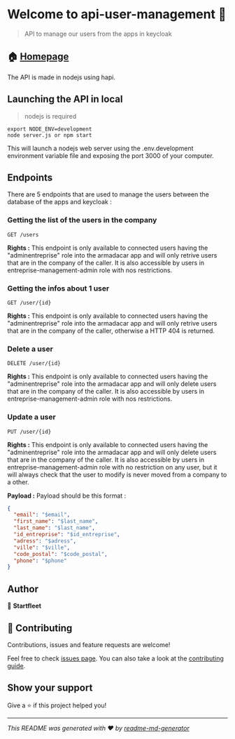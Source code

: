 # Welcome to api-user-management 👋

> API to manage our users from the apps in keycloak

## 🏠 [Homepage](https://gitlab.com/startfleet/api-user-management#readme)

The API is made in nodejs using hapi.

## Launching the API in local
> nodejs is required

```
export NODE_ENV=development
node server.js or npm start
```
This will launch a nodejs web server using the .env.development environment variable file and exposing the port 3000 of your computer.

## Endpoints

There are 5 endpoints that are used to manage the users between the database of the apps and keycloak :

### Getting the list of the users in the company
```
GET /users
```
__Rights :__ This endpoint is only available to connected users having the "adminentreprise" role into the armadacar app and will only retrive users that are in the company of the caller. It is also accessible by users in entreprise-management-admin role with nos restrictions.

### Getting the infos about 1 user
```
GET /user/{id}
```
__Rights :__ This endpoint is only available to connected users having the "adminentreprise" role into the armadacar app and will only retrive users that are in the company of the caller, otherwise a HTTP 404 is returned.

### Delete a user
```
DELETE /user/{id}
```
__Rights :__ This endpoint is only available to connected users having the "adminentreprise" role into the armadacar app and will only delete users that are in the company of the caller. It is also accessible by users in entreprise-management-admin role with nos restrictions.

### Update a user
```
PUT /user/{id}
```
__Rights :__ This endpoint is only available to connected users having the "adminentreprise" role into the armadacar app and will only delete users that are in the company of the caller. It is also accessible by users in entreprise-management-admin role with no restriction on any user, but it will always check that the user to modify is never moved from a company to a other.

__Payload :__ Payload should be this format :
```json
{
  "email": "$email",
  "first_name": "$last_name",
  "last_name": "$last_name",
  "id_entreprise": "$id_entreprise",
  "adress": "$adress",
  "ville": "$ville",
  "code_postal": "$code_postal",
  "phone": "$phone"
}
```

## Author

👤 **Startfleet**


## 🤝 Contributing

Contributions, issues and feature requests are welcome!

Feel free to check [issues page](https://gitlab.com/startfleet/api-user-management/issues). You can also take a look at the [contributing guide](ssh://git@gitlab.com/startfleet/api-user-management/blob/master/CONTRIBUTING.md).

## Show your support

Give a ⭐️ if this project helped you!


***
_This README was generated with ❤️ by [readme-md-generator](https://github.com/kefranabg/readme-md-generator)_